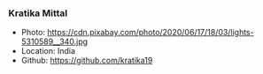 ### Kratika Mittal
- Photo: https://cdn.pixabay.com/photo/2020/06/17/18/03/lights-5310589__340.jpg
- Location: India
- Github: https://github.com/kratika19
